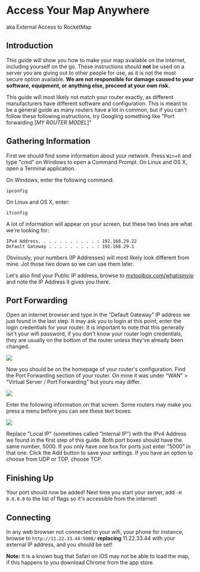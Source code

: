 # Access Your Map Anywhere
aka External Access to RocketMap

## Introduction

This guide will show you how to make your map available on the internet, including yourself on the go. These instructions should **not** be used on a server you are giving out to other people for use, as it is not the most secure option available. **We are not responsible for damage caused to your software, equipment, or anything else, proceed at your own risk.**

This guide will most likely not match your router exactly, as different manufacturers have different software and configuration. This is meant to be a general guide as many routers have a lot in common, but if you can't follow these following instructions, try Googling something like "Port forwarding [*MY ROUTER MODEL*]"

## Gathering Information

First we should find some information about your network. Press `Win`+`R` and type "cmd" on Windows to open a Command Prompt. On Linux and OS X, open a Terminal application.

On Windows, enter the following command:

```
ipconfig
```

On Linux and OS X, enter:

```
ifconfig
```

A lot of information will appear on your screen, but these two lines are what we're looking for:

```
IPv4 Address. . . . . . . . . . . : 192.168.29.22
Default Gateway . . . . . . . . . : 192.168.29.1
```

Obviously, your numbers (IP Addresses) will most likely look different from mine. Jot those two down so we can use them later.

Let's also find your Public IP address, browse to [mxtoolbox.com/whatismyip](http://mxtoolbox.com/whatismyip/) and note the IP Address it gives you there.

## Port Forwarding

Open an internet browser and type in the "Default Gateway" IP address we just found in the last step. It may ask you to login at this point, enter the login credentials for your router. It is important to note that this generally isn't your wifi password, if you don't know your router login credentials, they are usually on the bottom of the router unless they've already been changed.

![](../_static/img/G41NkG0.png)

Now you should be on the homepage of your router's configuration. Find the Port Forwarding section of your router. On mine it was under "WAN" > "Virtual Server / Port Forwarding" but yours may differ.

![](../_static/img/Fs3cov4.png)

Enter the following information on that screen. Some routers may make you press a menu before you can see these text boxes:

![](../_static/img/SfiN7Wd.png)

Replace "Local IP" (sometimes called "Internal IP") with the IPv4 Address we found in the first step of this guide. Both port boxes should have the same number, 5000. If you only have one box for ports just enter "5000" in that one. Click the Add button to save your settings. If you have an option to choose from UDP or TDP, choose TCP.

## Finishing Up

Your port should now be added! Next time you start your server, add `-H 0.0.0.0` to the list of flags so it's accessible from the internet!

## Connecting

In any web browser not connected to your wifi, your phone for instance, browse to `http://11.22.33.44:5000/` **replacing** 11.22.33.44 with your external IP address, and you should be set!

**Note:** It is a known bug that Safari on iOS may not be able to load the map, if this happens to you download Chrome from the app store.
